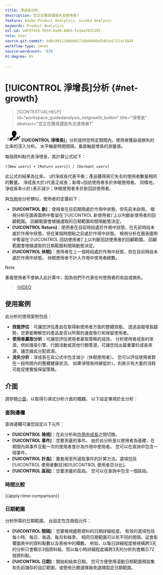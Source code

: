 ```yaml
---
title: 淨成長分析
description: 您正在獲得還是失去使用者?
feature: Adobe Product Analytics, Guided Analysis
keywords: Product Analytics
exl-id: a4f97458-9934-4a98-8005-fa1ba7831101
role: User
source-git-commit: bd8c9951386608572d84006bd5465e57214c56d4
workflow-type: tm+mt
source-wordcount: '676'
ht-degree: 6%

---
```


# [!UICONTROL 淨增長]分析 {#net-growth}

<!-- markdownlint-disable MD034 -->

>[!CONTEXTUALHELP]
>id="workspace_guidedanalysis_netgrowth_button"
>title="淨增長"
>abstract="您正在獲得還是失去使用者?"

<!-- markdownlint-enable MD034 -->

「![淨增長](/help/assets/icons/NetGrowth.svg) **[!UICONTROL 淨增長]**」分析提供您特定期間內，使用者獲益或損失的比率的深入分析。 水平軸是時間間隔，垂直軸是增長的測量值。

每個資料點代表淨增長，其計算公式如下：

`([New users] + [Return users]) / [Dormant users]`

此公式的結果為比率。 `1`的淨成長代表平衡；產品獲得與它失去的使用者數量相同的數量。 淨成長大於`1`代表正成長；新增+回訪使用者多於休眠使用者。 同樣地，淨成長率小於`1`表示減少；休眠使用者多於新回訪使用者。

與[作用中](active-growth.md)分析類似，使用者的定義如下：

* **[!UICONTROL 新]**：使用者在目前期間處於作用中狀態，但先前未啟用。 檢視分析在圖表圖例中暫留在&#39;[!UICONTROL 新使用者]&#39;上以判斷新使用者的回顧範圍。 回顧範圍會根據選取的日期範圍和間隔動態決定。
* **[!UICONTROL Return]**：使用者在目前時段處於作用中狀態，在先前時段未處於作用中狀態，但在某個時間點之前處於作用中狀態。 檢視分析在圖表圖例中暫留在&#39;[!UICONTROL 回訪使用者]&#39;上以判斷回訪使用者的回顧範圍。 回顧範圍會根據選取的日期範圍和間隔動態決定。
* **[!UICONTROL 休眠]**：使用者在上一個時段處於作用中狀態，但在目前時段未處於作用中狀態。 休眠使用者不計入作用中使用者總數。

>[!NOTE]
>
>重複使用者不會納入此計算中，因為他們不代表任何使用者的收益或損失。

>[!VIDEO](https://video.tv.adobe.com/v/3421664/?quality=12&learn=on)


## 使用案例

此分析的使用案例包括：

* **效能評估**：可讓您評估產品在取得新使用者方面的整體效能。 透過追蹤增長趨勢，您更能瞭解您的產品是否以所需的速度吸引和保留使用者。
* **使用者贏取分析**：可讓您評估使用者贏取策略的成效。 分析使用者成長的來源，例如搜尋引擎、行銷活動或其他行銷管道，可讓您找出最重要的成長來源，讓您據此分配資源。
* **流失分析**：淨成長在其公式中包含減少（休眠使用者）。 您可以評估使用者群在一段時間內的整體健康狀況。 如果淨增長持續低於`1`，則表示有大量的消耗可能促使實施保留策略。

## 介面

請參閱[介面](../overview.md#interface)，以取得引導式分析介面的概觀。 以下設定專用於此分析：

### 查詢邊欄

查詢邊欄可讓您設定以下元件：

* **[!UICONTROL 檢視]**：在此分析和[作用中成長](active-growth.md)之間切換。
* **[!UICONTROL 事件]**：您要測量的事件。 由於此分析是以使用者為基礎，在期間內與事件互動一次的使用者會計為作用中使用者。 您可以在查詢中包含一個事件。
* **[!UICONTROL 計為]**：要套用至所選取事件的計算方法。選項包括[!UICONTROL 使用者數目]和[!UICONTROL 使用者百分比]。
* **[!UICONTROL 區段]**：您要測量的區段。 您可以在查詢中包含一個區段。

### 時間比較

{{apply-time-comparison}}

### 日期範圍

分析所需的日期範圍。 此設定包含兩個元件：

* **[!UICONTROL 間隔]**：您要檢視趨勢資料的日期詳細程度。 有效的選項包括每小時、每日、每週、每月和每季。 相同日期範圍可以有不同的間隔，這會影響圖表中的資料點數以及表格中的欄數。 例如，以每日詳細程度檢視橫跨3天的分析只會顯示3個資料點，而以每小時詳細程度橫跨3天的分析則會顯示72個資料點。
* **[!UICONTROL 日期]**：開始和結束日期。 您可方便使用滾動日期範圍預設集和先前儲存的自訂範圍，或使用日曆選擇器來選擇固定日期範圍。

<!-- 
## Example

See below for an example of the analysis.

![Net growth compare](../assets/net-growth-compare.png)

-->
